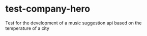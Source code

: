 # test-company-hero
Test for the development of a music suggestion api based on the temperature of a city
